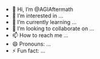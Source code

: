 - 👋 Hi, I’m @AGIAftermath
- 👀 I’m interested in ...
- 🌱 I’m currently learning ...
- 💞️ I’m looking to collaborate on ...
- 📫 How to reach me ...
- 😄 Pronouns: ...
- ⚡ Fun fact: ...

<!---
AGIAftermath/AGIAftermath is a ✨ special ✨ repository because its `README.md` (this file) appears on your GitHub profile.
You can click the Preview link to take a look at your changes.
--->
